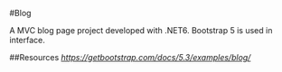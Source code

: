 #Blog

A MVC blog page project developed with .NET6. Bootstrap 5 is used in interface.

##Resources
*https://getbootstrap.com/docs/5.3/examples/blog/*
